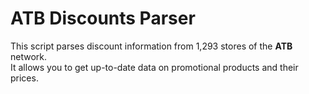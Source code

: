 # ATB Discounts Parser

This script parses discount information from 1,293 stores of the **ATB** network.  
It allows you to get up-to-date data on promotional products and their prices.

